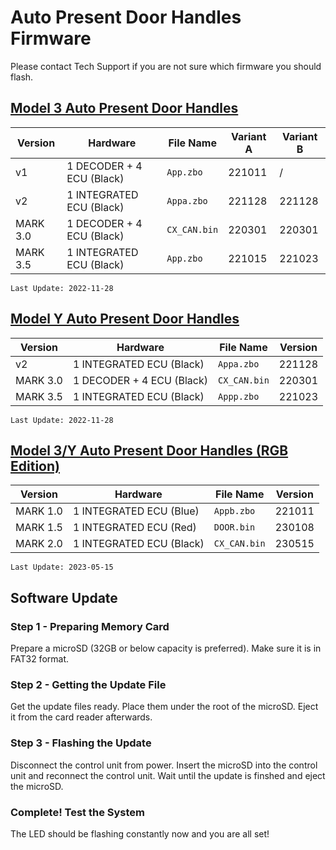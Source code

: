 # Auto Present Door Handles Firmware

Please contact Tech Support if you are not sure which firmware you should flash.

## [Model 3 Auto Present Door Handles](https://evoffer.com/product/model-3-auto-present-door-handles/)
| Version | Hardware | File Name | Variant A | Variant B |
| --- | --- | --- | --- | --- |
| v1 | 1 DECODER + 4 ECU (Black) | `App.zbo` | 221011 | / |
| v2 | 1 INTEGRATED ECU (Black) | `Appa.zbo` | 221128 | 221128 |
| MARK 3.0 | 1 DECODER + 4 ECU (Black) | `CX_CAN.bin` | 220301 | 220301 |
| MARK 3.5 | 1 INTEGRATED ECU (Black) | `App.zbo` | 221015 | 221023 |

```
Last Update: 2022-11-28
```

## [Model Y Auto Present Door Handles](https://evoffer.com/product/model-y-auto-present-door-handles/)
| Version | Hardware | File Name | Version |
| --- | --- | --- | --- |
| v2 | 1 INTEGRATED ECU (Black) | `Appa.zbo` | 221128 |
| MARK 3.0 | 1 DECODER + 4 ECU (Black) | `CX_CAN.bin` | 220301 |
| MARK 3.5 | 1 INTEGRATED ECU (Black) | `Appp.zbo` | 221023 |

```
Last Update: 2022-11-28
```

## [Model 3/Y Auto Present Door Handles (RGB Edition)](https://evoffer.com/product/model-3-auto-present-door-handles-rgb-edition/)
| Version | Hardware | File Name | Version |
| --- | --- | --- | --- |
| MARK 1.0 | 1 INTEGRATED ECU (Blue) | `Appb.zbo` | 221011 |
| MARK 1.5 | 1 INTEGRATED ECU (Red) | `DOOR.bin` | 230108 |
| MARK 2.0 | 1 INTEGRATED ECU (Black) | `CX_CAN.bin` | 230515 |
```
Last Update: 2023-05-15
```

## Software Update
### Step 1 - Preparing Memory Card
Prepare a microSD (32GB or below capacity is preferred).
Make sure it is in FAT32 format.

### Step 2 - Getting the Update File
Get the update files ready. Place them under the root of the microSD. Eject it from the card reader afterwards.

### Step 3 - Flashing the Update
Disconnect the control unit from power.
Insert the microSD into the control unit and reconnect the control unit.
Wait until the update is finshed and eject the microSD.


### Complete! Test the System
The LED should be flashing constantly now and you are all set!
